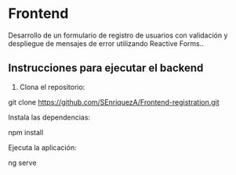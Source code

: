 # Frontend

Desarrollo de un formulario de registro de usuarios con validación y despliegue de
mensajes de error utilizando Reactive Forms..


## Instrucciones para ejecutar el backend

1. Clona el repositorio:

git clone https://github.com/SEnriquezA/Frontend-registration.git


Instala las dependencias:

npm install

Ejecuta la aplicación:

ng serve
